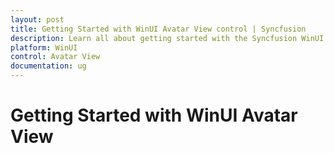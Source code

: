 ```yaml
---
layout: post
title: Getting Started with WinUI Avatar View control | Syncfusion
description: Learn all about getting started with the Syncfusion WinUI Avatar View (SfAvatarView) control, its elements, and more here.
platform: WinUI
control: Avatar View
documentation: ug
---
```


# Getting Started with WinUI Avatar View